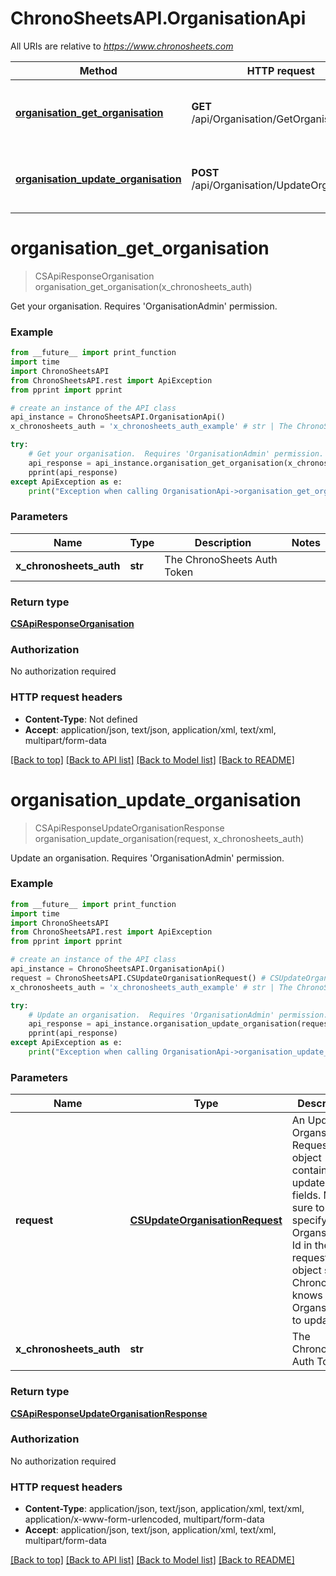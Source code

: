 # ChronoSheetsAPI.OrganisationApi

All URIs are relative to *https://www.chronosheets.com*

Method | HTTP request | Description
------------- | ------------- | -------------
[**organisation_get_organisation**](OrganisationApi.md#organisation_get_organisation) | **GET** /api/Organisation/GetOrganisation | Get your organisation.  Requires &#39;OrganisationAdmin&#39; permission.
[**organisation_update_organisation**](OrganisationApi.md#organisation_update_organisation) | **POST** /api/Organisation/UpdateOrganisation | Update an organisation.  Requires &#39;OrganisationAdmin&#39; permission.


# **organisation_get_organisation**
> CSApiResponseOrganisation organisation_get_organisation(x_chronosheets_auth)

Get your organisation.  Requires 'OrganisationAdmin' permission.

### Example
```python
from __future__ import print_function
import time
import ChronoSheetsAPI
from ChronoSheetsAPI.rest import ApiException
from pprint import pprint

# create an instance of the API class
api_instance = ChronoSheetsAPI.OrganisationApi()
x_chronosheets_auth = 'x_chronosheets_auth_example' # str | The ChronoSheets Auth Token

try:
    # Get your organisation.  Requires 'OrganisationAdmin' permission.
    api_response = api_instance.organisation_get_organisation(x_chronosheets_auth)
    pprint(api_response)
except ApiException as e:
    print("Exception when calling OrganisationApi->organisation_get_organisation: %s\n" % e)
```

### Parameters

Name | Type | Description  | Notes
------------- | ------------- | ------------- | -------------
 **x_chronosheets_auth** | **str**| The ChronoSheets Auth Token | 

### Return type

[**CSApiResponseOrganisation**](CSApiResponseOrganisation.md)

### Authorization

No authorization required

### HTTP request headers

 - **Content-Type**: Not defined
 - **Accept**: application/json, text/json, application/xml, text/xml, multipart/form-data

[[Back to top]](#) [[Back to API list]](../README.md#documentation-for-api-endpoints) [[Back to Model list]](../README.md#documentation-for-models) [[Back to README]](../README.md)

# **organisation_update_organisation**
> CSApiResponseUpdateOrganisationResponse organisation_update_organisation(request, x_chronosheets_auth)

Update an organisation.  Requires 'OrganisationAdmin' permission.

### Example
```python
from __future__ import print_function
import time
import ChronoSheetsAPI
from ChronoSheetsAPI.rest import ApiException
from pprint import pprint

# create an instance of the API class
api_instance = ChronoSheetsAPI.OrganisationApi()
request = ChronoSheetsAPI.CSUpdateOrganisationRequest() # CSUpdateOrganisationRequest | An Update Organsation Request object containing updated fields.  Make sure to specify the Organsation Id in the request object so that ChronoSheets knows which Organsation to update
x_chronosheets_auth = 'x_chronosheets_auth_example' # str | The ChronoSheets Auth Token

try:
    # Update an organisation.  Requires 'OrganisationAdmin' permission.
    api_response = api_instance.organisation_update_organisation(request, x_chronosheets_auth)
    pprint(api_response)
except ApiException as e:
    print("Exception when calling OrganisationApi->organisation_update_organisation: %s\n" % e)
```

### Parameters

Name | Type | Description  | Notes
------------- | ------------- | ------------- | -------------
 **request** | [**CSUpdateOrganisationRequest**](CSUpdateOrganisationRequest.md)| An Update Organsation Request object containing updated fields.  Make sure to specify the Organsation Id in the request object so that ChronoSheets knows which Organsation to update | 
 **x_chronosheets_auth** | **str**| The ChronoSheets Auth Token | 

### Return type

[**CSApiResponseUpdateOrganisationResponse**](CSApiResponseUpdateOrganisationResponse.md)

### Authorization

No authorization required

### HTTP request headers

 - **Content-Type**: application/json, text/json, application/xml, text/xml, application/x-www-form-urlencoded, multipart/form-data
 - **Accept**: application/json, text/json, application/xml, text/xml, multipart/form-data

[[Back to top]](#) [[Back to API list]](../README.md#documentation-for-api-endpoints) [[Back to Model list]](../README.md#documentation-for-models) [[Back to README]](../README.md)

